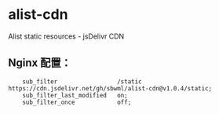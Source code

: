 # alist-cdn
Alist static resources - jsDelivr CDN

## Nginx 配置：

```
    sub_filter                 /static https://cdn.jsdelivr.net/gh/sbwml/alist-cdn@v1.0.4/static;
    sub_filter_last_modified   on;
    sub_filter_once            off;
```
